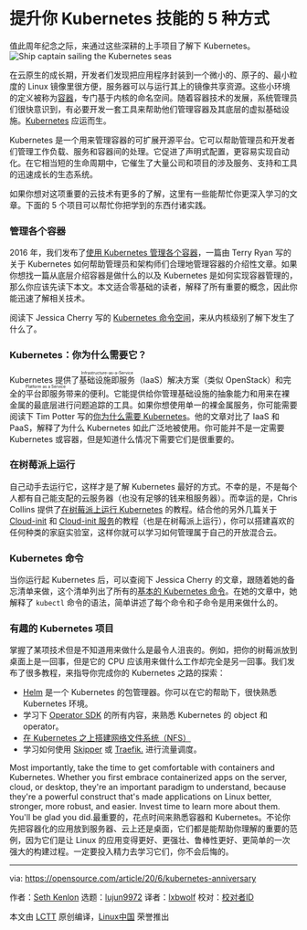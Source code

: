 [#]: collector: "lujun9972"
[#]: translator: "lxbwolf"
[#]: reviewer: " "
[#]: publisher: " "
[#]: url: " "
[#]: subject: "5 ways to boost your Kubernetes knowledge"
[#]: via: "https://opensource.com/article/20/6/kubernetes-anniversary"
[#]: author: "Seth Kenlon https://opensource.com/users/seth"

提升你 Kubernetes 技能的 5 种方式
======
值此周年纪念之际，来通过这些深耕的上手项目了解下 Kubernetes。
![Ship captain sailing the Kubernetes seas][1]

在云原生的成长期，开发者们发现把应用程序封装到一个微小的、原子的、最小粒度的 Linux 镜像里很方便，服务器可以与运行其上的镜像共享资源。这些小环境的定义被称为[容器][2]，专门基于内核的命名空间。随着容器技术的发展，系统管理员们很快意识到，有必要开发一套工具来帮助他们管理容器及其底层的虚拟基础设施。[Kubernetes][3] 应运而生。

Kubernetes 是一个用来管理容器的可扩展开源平台。它可以帮助管理员和开发者们管理工作负载、服务和容器间的处理。它促进了声明式配置，更容易实现自动化。在它相当短的生命周期中，它催生了大量公司和项目的涉及服务、支持和工具的迅速成长的生态系统。

如果你想对这项重要的云技术有更多的了解，这里有一些能帮忙你更深入学习的文章。下面的 5 个项目可以帮忙你把学到的东西付诸实践。

### 管理各个容器

2016 年，我们发布了[使用 Kubernetes 管理各个容器][4]，一篇由 Terry Ryan 写的关于 Kubernetes 如何帮助管理员和架构师们合理地管理容器的介绍性文章。如果你想找一篇从底层介绍容器是做什么的以及 Kubernetes 是如何实现容器管理的，那么你应该先读下本文。本文适合零基础的读者，解释了所有重要的概念，因此你能迅速了解相关技术。

阅读下 Jessica Cherry 写的 [Kubernetes 命令空间][5]，来从内核级别了解下发生了什么了。

### Kubernetes：你为什么需要它？

Kubernetes 提供了<ruby>基础设施即服务<rt>Infrastructure-as-a-Service</rt></ruby>（IaaS）解决方案（类似 OpenStack）和完全的<ruby>平台即服务<rt>Platform as a Service</rt></ruby>带来的便利。它能提供给你管理基础设施的抽象能力和用来在裸金属的最底层进行问题追踪的工具。如果你想使用单一的裸金属服务，你可能需要阅读下 Tim Potter 写的[你为什么需要 Kubernetes][6]。他的文章对比了 IaaS 和 PaaS，解释了为什么 Kubernetes 如此广泛地被使用。你可能并不是一定需要 Kubernetes 或容器，但是知道什么情况下需要它们是很重要的。

### 在树莓派上运行

自己动手去运行它，这样才是了解  Kubernetes 最好的方式。不幸的是，不是每个人都有自己能支配的云服务器（也没有足够的钱来租服务器）。而幸运的是，Chris Collins 提供了[在树莓派上运行 Kubernetes][7] 的教程。结合他的另外几篇关于 [Cloud-init][8] 和 [Cloud-init 服务][9]的教程（也是在树莓派上运行），你可以搭建喜欢的任何种类的家庭实验室，这样你就可以学习如何管理属于自己的开放混合云。

### Kubernetes 命令

当你运行起 Kubernetes 后，可以查阅下 Jessica Cherry 的文章，跟随着她的备忘清单来做，这个清单列出了所有的[基本的 Kubernetes 命令][10]。在她的文章中，她解释了 `kubectl` 命令的语法，简单讲述了每个命令和子命令是用来做什么的。

### 有趣的 Kubernetes 项目

掌握了某项技术但是不知道用来做什么是最令人沮丧的。例如，把你的树莓派放到桌面上是一回事，但是它的 CPU 应该用来做什么工作却完全是另一回事。我们发布了很多教程，来指导你完成你的 Kubernetes 之路的探索：

  * [Helm][11] 是一个 Kubernetes 的包管理器。你可以在它的帮助下，很快熟悉 Kubernetes 环境。
  * 学习下 [Operator SDK][12] 的所有内容，来熟悉 Kubernetes 的 object 和 operator。
  * [在 Kubernetes 之上搭建网络文件系统（NFS）][13]
  * 学习如何使用 [Skipper][14] 或 [Traefik.][15] 进行流量调度。



Most importantly, take the time to get comfortable with containers and Kubernetes. Whether you first embrace containerized apps on the server, cloud, or desktop, they're an important paradigm to understand, because they're a powerful construct that's made applications on Linux better, stronger, more robust, and easier. Invest time to learn more about them. You'll be glad you did.最重要的，花点时间来熟悉容器和 Kubernetes。不论你先把容器化的应用放到服务器、云上还是桌面，它们都是能帮助你理解的重要的范例，因为它们是让 Linux 的应用变得更好、更强壮、鲁棒性更好、更简单的一次强大的构建过程。一定要投入精力去学习它们，你不会后悔的。

--------------------------------------------------------------------------------

via: https://opensource.com/article/20/6/kubernetes-anniversary

作者：[Seth Kenlon][a]
选题：[lujun9972][b]
译者：[lxbwolf](https://github.com/lxbwolf)
校对：[校对者ID](https://github.com/校对者ID)

本文由 [LCTT](https://github.com/LCTT/TranslateProject) 原创编译，[Linux中国](https://linux.cn/) 荣誉推出

[a]: https://opensource.com/users/seth
[b]: https://github.com/lujun9972
[1]: https://opensource.com/sites/default/files/styles/image-full-size/public/lead-images/ship_captain_devops_kubernetes_steer.png?itok=LAHfIpek "Ship captain sailing the Kubernetes seas"
[2]: https://opensource.com/article/18/11/behind-scenes-linux-containers
[3]: https://opensource.com/resources/what-is-kubernetes
[4]: https://opensource.com/life/16/9/containing-container-chaos-kubernetes
[5]: https://opensource.com/article/19/12/kubernetes-namespaces
[6]: https://opensource.com/article/17/6/introducing-kubernetes
[7]: https://opensource.com/article/20/6/kubernetes-raspberry-pi
[8]: https://opensource.com/article/20/5/cloud-init-raspberry-pi-homelab
[9]: https://opensource.com/article/20/5/create-simple-cloud-init-service-your-homelab
[10]: https://opensource.com/article/20/5/kubectl-cheat-sheet
[11]: https://opensource.com/article/20/2/kubectl-helm-commands
[12]: https://opensource.com/article/20/3/kubernetes-operator-sdk
[13]: https://opensource.com/article/20/6/kubernetes-nfs-client-provisioning
[14]: https://opensource.com/article/20/4/http-kubernetes-skipper
[15]: https://opensource.com/article/20/3/kubernetes-traefik
